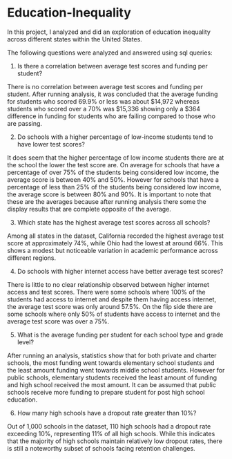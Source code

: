 # Education-Inequality
In this project, I analyzed and did an exploration of education inequality across different states within the United States.

The following questions were analyzed and answered using sql queries:

1. Is there a correlation between average test scores and funding per student?

There is no correlation between average test scores and funding per student. After running analysis, it was concluded that the average funding for students who scored 69.9% or less was about $14,972 whereas students who scored over a 70% was $15,336 showing only a $364 difference in funding for students who are failing compared to those who are passing.

2. Do schools with a higher percentage of low-income students tend to have lower test scores?

It does seem that the higher percentage of low income students there are at the school the lower the test score are. On average for schools that have a percentage of over 75% of the students being considered low income, the average score is between 40% and 50%. However  for schools that have a percentage of less than 25% of the students being considered low income, the average score is between 80% and 90%. It is important to note that these are the averages because after running analysis there some the display results that are complete opposite of the average.


3. Which state has the highest average test scores across all schools?

Among all states in the dataset, California recorded the highest average test score at approximately 74%, while Ohio had the lowest at around 66%. This shows a modest but noticeable variation in academic performance across different regions.

4. Do schools with higher internet access have better average test scores?

There is little to no clear relationship observed between higher internet access and test scores. There were some schools where 100% of the students had access to internet and despite them having access internet, the average test score was only around 57.5%. On the flip side there are some schools where only 50% of students have access to internet and the average test score was over a 75%.


5. What is the average funding per student for each school type and grade level?

After running an analysis, statistics show that for both private and charter schools, the most funding went towards elementary school students and the least amount funding went towards middle school students. However for public schools, elementary students received the least amount of funding and high school received the most amount. It can be assumed that public schools receive more funding to prepare student for post high school education.


6. How many high schools have a dropout rate greater than 10%?

Out of 1,000 schools in the dataset, 110 high schools had a dropout rate exceeding 10%, representing 11% of all high schools. While this indicates that the majority of high schools maintain relatively low dropout rates, there is still a noteworthy subset of schools facing retention challenges.
